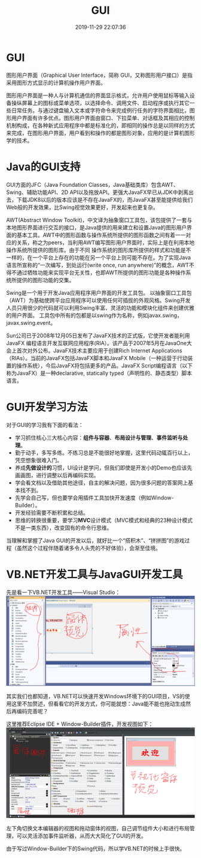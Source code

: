 ﻿---
title: GUI
date: 2019-11-29 22:07:36
summary: 本文分享GUI开发技巧，以Java为例。
tags:
- GUI
categories:
- 程序设计
---

# GUI

图形用户界面（Graphical User Interface，简称 GUI，又称图形用户接口）是指采用图形方式显示的计算机操作用户界面。

图形用户界面是一种人与计算机通信的界面显示格式，允许用户使用鼠标等输入设备操纵屏幕上的图标或菜单选项，以选择命令、调用文件、启动程序或执行其它一些日常任务。与通过键盘输入文本或字符命令来完成例行任务的字符界面相比，图形用户界面有许多优点。图形用户界面由窗口、下拉菜单、对话框及其相应的控制机制构成，在各种新式应用程序中都是标准化的，即相同的操作总是以同样的方式来完成，在图形用户界面，用户看到和操作的都是图形对象，应用的是计算机图形学的技术。 

# Java的GUI支持

GUI方面的JFC（Java Foundation Classes，Java基础类库）包含AWT、Swing、辅助功能API、2D API以及拖放API。更强大JavaFX早已从JDK中剥离出去，下载JDK8以后的版本应该是不存在JavaFX的，而JavaFX甚至能提供给我们Web般的开发效果，比Swing视觉效果更好，开发起来也更复杂。

AWT(Abstract Window Toolkit)，中文译为抽象窗口工具包，该包提供了一套与本地图形界面进行交互的接口，是Java提供的用来建立和设置Java的图形用户界面的基本工具。AWT中的图形函数与操作系统所提供的图形函数之间有着一一对应的关系，称之为peers，当利用AWT编写图形用户界面时，实际上是在利用本地操作系统所提供的图形库。由于不同 操作系统的图形库所提供的样式和功能是不一样的，在一个平台上存在的功能在另一个平台上则可能不存在。为了实现Java语言所宣称的“一次编写，到处运行(write once, run anywhere)”的概念，AWT不得不通过牺牲功能来实现平台无关性，也即AWT所提供的图形功能是各种操作系统所提供的图形功能的交集。

Swing是一个用于开发Java应用程序用户界面的开发工具包。
以抽象窗口工具包（AWT）为基础使跨平台应用程序可以使用任何可插拔的外观风格。Swing开发人员只用很少的代码就可以利用Swing丰富、灵活的功能和模块化组件来创建优雅的用户界面。 工具包中所有的包都是以swing作为名称，例如javax.swing，javax.swing.event。

Sun公司已于2008年12月05日发布了JavaFX技术的正式版，它使开发者能利用 JavaFX 编程语言开发互联网应用程序(RIA）。该产品于2007年5月在JavaOne大会上首次对外公布。JavaFX技术主要应用于创建Rich Internet Applications（RIAs）。当前的JavaFX包括JavaFX脚本和JavaFX Mobile（一种运营于行动装置的操作系统），今后JavaFX将包括更多的产品。JavaFX Script编程语言（以下称为JavaFX）是一种declarative, statically typed（声明性的、静态类型）脚本语言。

# GUI开发学习方法

对于GUI的学习我有下面的看法：
 - 学习抓住核心三大核心内容：**组件与容器**、**布局设计与管理**、**事件监听与处理**。
 - 勤于动手，多写多练。不练习总是不能很好地掌握，这里代码动辄百行以上，凭空想象很难入门。
 - 养成**先做设计的**习惯，UI设计是学问，但我们即使是开发小的Demo也应该先画画图，进行调整以后再编码实现。
 - 学会看文档以及借助其他途径，自主的解决问题，因为很多问题的答案网上基本找不到。
 - 先学会自己写，但也要学会用插件工具加快开发速度（例如Window-Builder）。
 - 开发经验需要不断积累和总结。
 - 思维的转换很重要，要学习**MVC**设计模式（MVC模式和经典的23种设计模式不是一类东西），改变固有的命令行思维。

当理解和掌握了Java GUI的开发以后，就好比一个“搭积木”、“拼拼图”的游戏过程（虽然这个过程伴随着诸多令人头秃的不好体验），会渐至佳境。

# VB.NET开发工具与JavaGUI开发工具

先是看一下VB.NET开发工具——Visual Studio：
![](../../../images/软件工程/程序设计/GUI/1.png)

其实我们也都知道，VB.NET可以快速开发Windows环境下的GUI项目，VS的使用这里不加赘述，但看看它的开发方式，你可能就想：Java能不能也拖动生成然后再编码完善呢？

这里推荐Eclipse IDE + Window-Builder插件，开发视图如下：
![](../../../images/软件工程/程序设计/GUI/2.png)

左下角切换文本编辑器的视图和拖动窗体的视图，自己调节组件大小和进行布局管理，可以灵活添加事件监听器，从而大大简化了GUI的开发。

由于写过Window-Builder下的Swing代码，所以学VB.NET的时候上手很快。
